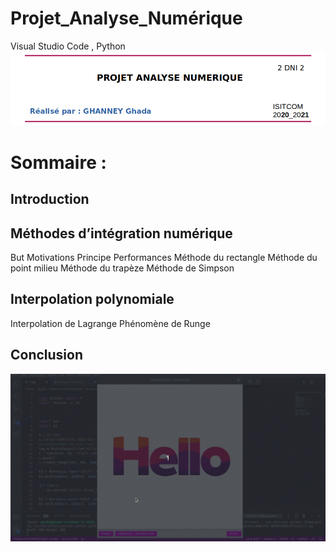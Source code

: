 # Projet_Analyse_Numérique
Visual Studio Code , Python
<img src='Project/entete.png'/>
# Sommaire : 
## Introduction
## Méthodes d’intégration numérique
 But
 Motivations
 Principe
 Performances
 Méthode du rectangle
 Méthode du point milieu
 Méthode du trapèze
 Méthode de Simpson
## Interpolation polynomiale
  Interpolation de Lagrange
    Phénomène de Runge
    
## Conclusion
<img src='Project/demo_peek.gif'/>
